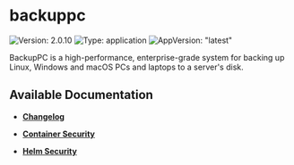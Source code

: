# backuppc

![Version: 2.0.10](https://img.shields.io/badge/Version-2.0.10-informational?style=flat-square) ![Type: application](https://img.shields.io/badge/Type-application-informational?style=flat-square) ![AppVersion: "latest"](https://img.shields.io/badge/AppVersion-"latest"-informational?style=flat-square)

BackupPC is a high-performance, enterprise-grade system for backing up Linux, Windows and macOS PCs and laptops to a server's disk.

## Available Documentation

- [**Changelog**](CHANGELOG)

- [**Container Security**](container-security)

- [**Helm Security**](helm-security)

